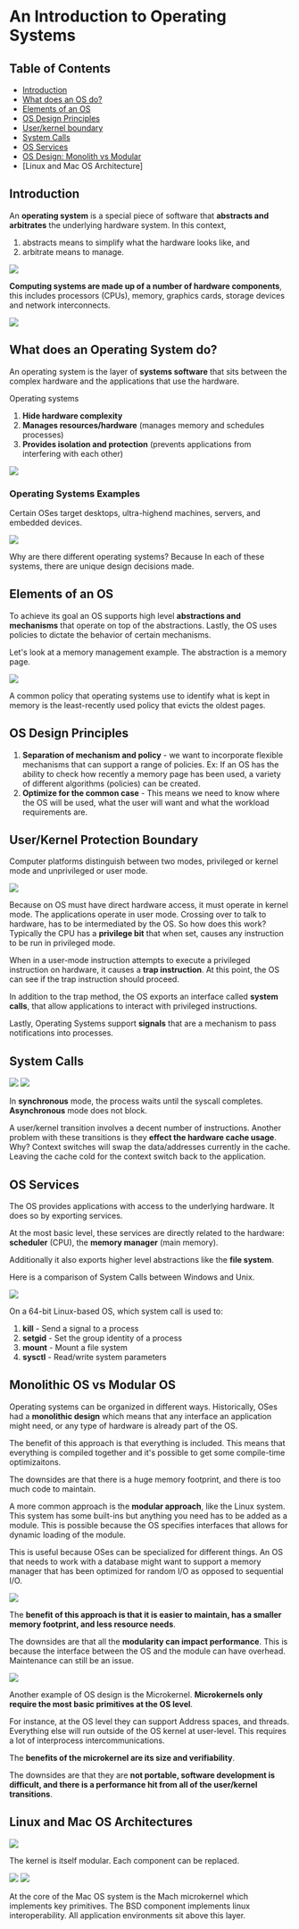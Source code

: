 # An Introduction to Operating Systems

## Table of Contents
* [Introduction](#introduction)
* [What does an OS do?](#what-does-an-operating-system-do?)
* [Elements of an OS](#elements-of-an-os)
* [OS Design Principles](#os-design-principles)
* [User/kernel boundary](#user-kernel-protection-boundary)
* [System Calls](#system-calls)
* [OS Services](#os-services)
* [OS Design: Monolith vs Modular](#monolithic-os-vs-modular-os)
* [Linux and Mac OS Architecture]

## Introduction

An **operating system** is a special piece of software that **abstracts and arbitrates** the underlying hardware system. In this context, 
1. abstracts means to simplify what the hardware looks like, and 
2. arbitrate means to manage. 

<img src=p1_resources/1.png>

**Computing systems are made up of a number of hardware components**, this includes processors (CPUs), memory, graphics cards, storage devices and network interconnects. 

<img src=p1_resources/2.png>

## What does an Operating System do?

An operating system is the layer of **systems software** that sits between the complex hardware and the applications that use the hardware. 

Operating systems
1. **Hide hardware complexity**
2. **Manages resources/hardware** (manages memory and schedules processes)
3. **Provides isolation and protection** (prevents applications from interfering with each other)

<img src=p1_resources/3.png>

### Operating Systems Examples

Certain OSes target desktops, ultra-highend machines, servers, and embedded devices.

<img src=p1_resources/4.png>

Why are there different operating systems? Because In each of these systems, there are unique design decisions made.

## Elements of an OS

To achieve its goal an OS supports high level **abstractions and mechanisms** that operate on top of the abstractions. Lastly, the OS uses policies to dictate the behavior of certain mechanisms. 

Let's look at a memory management example. The abstraction is a memory page.

<img src=p1_resources/5.png>

A common policy that operating systems use to identify what is kept in memory is the least-recently used policy that evicts the oldest pages.

## OS Design Principles

1. **Separation of mechanism and policy** -  we want to incorporate flexible mechanisms that can support a range of policies. Ex: If an OS has the ability to check how recently a memory page has been used, a variety of different algorithms (policies) can be created.
2. **Optimize for the common case** -  This means we need to know where the OS will be used, what the user will want and what the workload requirements are.

## User/Kernel Protection Boundary

Computer platforms distinguish between two modes, privileged or kernel mode and unprivileged or user mode. 

<img src=p1_resources/6.png>

Because on OS must have direct hardware access, it must operate in kernel mode. The applications operate in user mode. Crossing over to talk to hardware, has to be intermediated by the OS. So how does this work? Typically the CPU has a **privilege bit** that when set, causes any instruction to be run in privileged mode.

When in a user-mode instruction attempts to execute a privileged instruction on hardware, it causes a **trap instruction**. At this point, the OS can see if the trap instruction should proceed.

In addition to the trap method, the OS exports an interface called **system calls**, that allow applications to interact with privileged instructions.

Lastly, Operating Systems support **signals** that are a mechanism to pass notifications into processes.

## System Calls

<img src=p1_resources/7.png>

<img src=p1_resources/8.png>

In **synchronous** mode, the process waits until the syscall completes. **Asynchronous** mode does not block. 

A user/kernel transition involves a decent number of instructions. Another problem with these transitions is they **effect the hardware cache usage**. Why? Context switches will swap the data/addresses currently in the cache. Leaving the cache cold for the context switch back to the application.

## OS Services

The OS provides applications with access to the underlying hardware. It does so by exporting services. 

At the most basic level, these services are directly related to the hardware: **scheduler** (CPU), the **memory manager** (main memory).

Additionally it also exports higher level abstractions like the **file system**.  

Here is a comparison of System Calls between Windows and Unix. 

<img src=p1_resources/9.png>

On a 64-bit Linux-based OS, which system call is used to:
1. **kill** - Send a signal to a process
2. **setgid** - Set the group identity of a process
3. **mount** - Mount a file system
4. **sysctl** - Read/write system parameters

## Monolithic OS vs Modular OS

Operating systems can be organized in different ways. Historically, OSes had a **monolithic design** which means that any interface an application might need, or any type of hardware is already part of the OS. 

The benefit of this approach is that everything is included. This means that everything is compiled together and it's possible to get some compile-time optimizaitons. 

The downsides are that there is a huge memory footprint, and there is too much code to maintain.

A more common approach is the **modular approach**, like the Linux system. This system has some built-ins but anything you need has to be added as a module. This is possible because the OS specifies interfaces that allows for dynamic loading of the module. 

This is useful because OSes can be specialized for different things. An OS that needs to work with a database might want to support a memory manager that has been optimized for random I/O as opposed to sequential I/O.

<img src=p1_resources/10.png>

The **benefit of this approach is that it is easier to maintain, has a smaller memory footprint, and less resource needs**.

The downsides are that all the **modularity can impact performance**. This is because the interface between the OS and the module can have overhead. Maintenance can still be an issue. 

<img src=p1_resources/11.png>

Another example of OS design is the Microkernel. **Microkernels only require the most basic primitives at the OS level**.  

For instance, at the OS level they can support Address spaces, and threads. Everything else will run outside of the OS kernel at user-level.  This requires a lot of interprocess intercommunications. 

The **benefits of the microkernel are its size and verifiability**. 

The downsides are that they are **not portable, software development is difficult, and there is a performance hit from all of the user/kernel transitions**.

## Linux and Mac OS Architectures

<img src=p1_resources/12.png>

The kernel is itself modular. Each component can be replaced.

<img src=p1_resources/13.png>

<img src=p1_resources/14.png>

At the core of the Mac OS system is the Mach microkernel which implements key primitives. The BSD component implements linux interoperability. All application environments sit above this layer. 